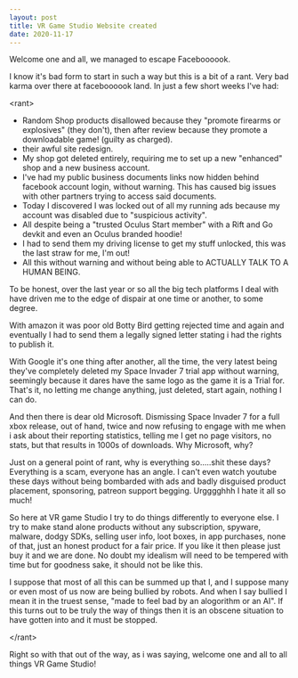 ```yaml
---
layout: post
title: VR Game Studio Website created
date: 2020-11-17
---
```


<p>Welcome one and all, we managed to escape Faceboooook.</p>
<p>I know it's bad form to start in such a way but this is a bit of a rant. Very bad karma over there at faceboooook land. In just a few short weeks I've had:</p>
<p>&lt;rant&gt;</p>
<ul>
  	<li>
	  Random Shop products disallowed because they &quot;promote firearms or explosives&quot; (they don't), 
	  then after review because they promote a downloadable game! (guilty as charged).
	</li>
  	<li>
		their awful site redesign.
	</li>
  	<li>
		My shop got deleted entirely, requiring me to set up a new &quot;enhanced&quot; shop and a new business account.
	</li>
  	<li>
		I've had my public business documents links now hidden behind facebook account login, without warning. 
		This has caused big issues with other partners trying to access said documents.
	</li>
  	<li>
		Today I discovered I was locked out of all my running ads because my account was disabled due to "suspicious activity".
	</li>
  	<li>
		All despite being a &quot;trusted Oculus Start member&quot; with a Rift and Go devkit and even an Oculus branded hoodie!
	</li>
  	<li>
		I had to send them my driving license to get my stuff unlocked, this was the last straw for me, I'm out!
	</li>
  	<li>
		All this without warning and without being able to ACTUALLY TALK TO A HUMAN BEING.
	</li>
</ul>
<p>
  To be honest, over the last year or so all the big tech platforms I deal with have driven me to the edge of dispair at one time or another, to some degree.
</p>
<p>
	With amazon it was poor old Botty Bird getting rejected time and again and eventually I had to send them a legally signed letter stating i had the rights to publish it.
</p>
<p>
	With Google it's one thing after another, all the time, the very latest being they've completely deleted my Space Invader 7 trial app without warning, 
	seemingly because it dares have the same logo as the game it is a Trial for. That's it, no letting me change anything, just deleted, start again, nothing I can do.
</p>
<p>
	And then there is dear old Microsoft. Dismissing Space Invader 7 for a full xbox release, out of hand, twice and now refusing to engage with me when i ask about their reporting statistics,
	telling me I get no page visitors, no stats, but that results in 1000s of downloads. Why Microsoft, why?
</p>
<p>
	Just on a general point of rant, why is everything so.....shit these days? Everything is a scam, everyone has an angle. I can't even watch youtube these days without
	being bombarded with ads and badly disguised product placement, sponsoring, patreon support begging. Urgggghhh I hate it all so much!
</p>
<p>
	So here at VR game Studio I try to do things differently to everyone else. I try to make stand alone products without any subscription, spyware, malware, dodgy SDKs,
	selling user info, loot boxes, in app purchases, none of that, just an honest product for a fair price. If you like it then please just buy it and we are done.
	No doubt my idealism will need to be tempered with time but for goodness sake, it should not be like this.
</p>
<p>I suppose that most of all this can be summed up that I, and I suppose many or even most of us now are being bullied by robots. And when I say bullied I mean it in the truest sense, 
	&quot;made to feel bad by an alogorithm or an AI&quot;. If this turns out to be truly the way of things then it is an obscene situation to have gotten into and it must be stopped.
</p>
<p>&lt;/rant&gt;<p>
<p>Right so with that out of the way, as i was saying, welcome one and all to all things VR Game Studio!</p>
